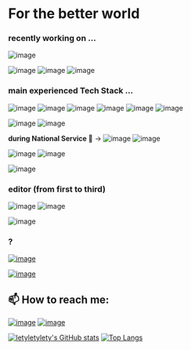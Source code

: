 # **For the better world**

### recently working on ...

![image](https://img.shields.io/badge/Flutter-02569B?style=for-the-badge&logo=flutter&logoColor=white)

![image](https://img.shields.io/badge/iOS-000000?style=for-the-badge&logo=ios&logoColor=white)
![image](https://img.shields.io/badge/Android-3DDC84?style=for-the-badge&logo=android&logoColor=white)
![image](https://img.shields.io/badge/Rust-000000?style=for-the-badge&logo=rust&logoColor=white)

### main experienced Tech Stack ...

![image](https://img.shields.io/badge/Go-00ADD8?style=for-the-badge&logo=go&logoColor=white)
![image](https://img.shields.io/badge/C%2B%2B-00599C?style=for-the-badge&logo=c%2B%2B&logoColor=white)
![image](https://img.shields.io/badge/Python-FFD43B?style=for-the-badge&logo=python&logoColor=blue)
![image](https://img.shields.io/badge/Julia-9558B2?style=for-the-badge&logo=julia&logoColor=white)
![image](https://img.shields.io/badge/JavaScript-F7DF1E?style=for-the-badge&logo=javascript&logoColor=black)
![image](https://img.shields.io/badge/TypeScript-007ACC?style=for-the-badge&logo=typescript&logoColor=white)

![image](https://img.shields.io/badge/Swift-FA7343?style=for-the-badge&logo=swift&logoColor=white)
![image](https://img.shields.io/badge/Kotlin-0095D5?&style=for-the-badge&logo=kotlin&logoColor=white)

**during National Service 🙂** -> ![image](https://img.shields.io/badge/Perl-39457E?style=for-the-badge&logo=perl&logoColor=white)
![image](https://img.shields.io/badge/Visual_Basic-EEEEEE?style=for-the-badge&logoColor=black)

![image](https://img.shields.io/badge/hyperledger-2F3134?style=for-the-badge&logo=hyperledger&logoColor=white)
![image](https://img.shields.io/badge/Ethereum-3C3C3D?style=for-the-badge&logo=Ethereum&logoColor=white)

![image](https://img.shields.io/badge/React-20232A?style=for-the-badge&logo=react&logoColor=61DAFB)


### editor (from first to third)

![image](https://img.shields.io/badge/VSCode-0078D4?style=for-the-badge&logo=visual%20studio%20code&logoColor=white)
![image](https://img.shields.io/badge/NeoVim-%2357A143.svg?&style=for-the-badge&logo=neovim&logoColor=white)

![image](https://img.shields.io/badge/Android_Studio-3DDC84?style=for-the-badge&logo=android-studio&logoColor=white)

### ?

<a href="https://www.duolingo.com/profile/jjU8?via=leagues">![image](https://img.shields.io/badge/Duolingo-58CC02?style=for-the-badge&logo=Duolingo&logoColor=white)</a>

<a href="https://solved.ac/lety">![image](https://img.shields.io/badge/Boj.kr-P1-EEEEEE?style=for-the-badge&logoColor=black)</a>

## 📫 How to reach me:
<a href="mailto:nologic.lety@gmail.com">![image](https://img.shields.io/badge/Gmail-D14836?style=for-the-badge&logo=gmail&logoColor=white)</a>
<a href="http://letyarch.blogspot.com">![image](https://img.shields.io/badge/Blogger-FF5722?style=for-the-badge&logo=blogger&logoColor=white)</a>


[![letyletylety's GitHub stats](https://github-readme-stats.vercel.app/api?username=letyletylety)](https://github.com/anuraghazra/github-readme-stats)
[![Top Langs](https://github-readme-stats.vercel.app/api/top-langs/?username=letyletylety&layout=compact&langs_count=8)](https://github.com/anuraghazra/github-readme-stats)



<!--
**letyletylety/letyletylety** is a ✨ _special_ ✨ repository because its `README.md` (this file) appears on your GitHub profile.

Here are some ideas to get you started:

- 🔭 I’m currently working on ...
- 🌱 I’m currently learning ...
- 👯 I’m looking to collaborate on ...
- 🤔 I’m looking for help with ...
- 💬 Ask me about ...
- 📫 How to reach me: ...
- 😄 Pronouns: ...
- ⚡ Fun fact: ...
-->

